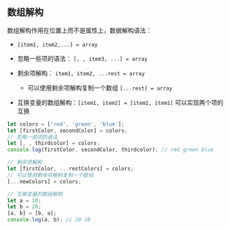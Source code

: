 
## 数组解构
数组解构作用在位置上而不是属性上，数据解构语法：
* `[item1, item2,...] = array`
* 忽略一些项的语法： `[, , item3, ...] = array`
* 剩余项解构： `item1, item2, ...rest = array`
    * 可以使用剩余项解构复制一个数组 `[...rest] = array`

* 互换变量的数组解构：`[item1, item2] = [item2, item1]` 可以实现两个项的互换

```js
let colors = ['red', 'green', 'blue'];
let [firstColor, secondColor] = colors;
// 忽略一些项的语法
let [, , thirdcolor] = colors;
console.log(firstColor, secondColor, thirdcolor); // red green blue

// 剩余项解构
let [firstColor, ...restColors] = colors;
// 可以使用剩余项解构复制一个数组
[...newColors] = colors;

// 互换变量的数组解构
let a = 10;
let b = 20;
[a, b] = [b, a];
console.log(a, b); // 20 10
````
